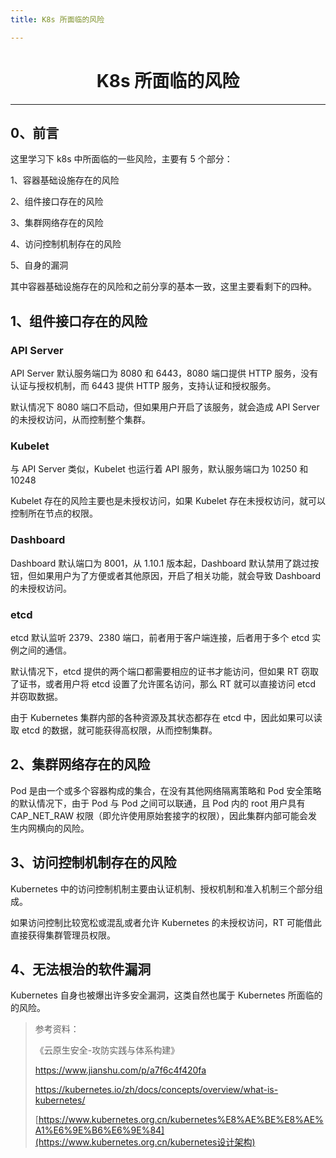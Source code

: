 ```yaml
---
title: K8s 所面临的风险

---
```


<center><h1>K8s 所面临的风险</h1></center>

---

## 0、前言

这里学习下 k8s 中所面临的一些风险，主要有 5 个部分：

1、容器基础设施存在的风险

2、组件接口存在的风险

3、集群网络存在的风险

4、访问控制机制存在的风险

5、自身的漏洞



其中容器基础设施存在的风险和之前分享的基本一致，这里主要看剩下的四种。

## 1、组件接口存在的风险

### API Server

API Server 默认服务端口为 8080 和 6443，8080 端口提供 HTTP 服务，没有认证与授权机制，而 6443 提供 HTTP 服务，支持认证和授权服务。

默认情况下 8080 端口不启动，但如果用户开启了该服务，就会造成 API Server 的未授权访问，从而控制整个集群。

### Kubelet

与 API Server 类似，Kubelet 也运行着 API 服务，默认服务端口为 10250 和 10248

Kubelet 存在的风险主要也是未授权访问，如果 Kubelet 存在未授权访问，就可以控制所在节点的权限。

### Dashboard

Dashboard 默认端口为  8001，从 1.10.1 版本起，Dashboard 默认禁用了跳过按钮，但如果用户为了方便或者其他原因，开启了相关功能，就会导致 Dashboard 的未授权访问。

### etcd

etcd 默认监听 2379、2380 端口，前者用于客户端连接，后者用于多个 etcd 实例之间的通信。

默认情况下，etcd 提供的两个端口都需要相应的证书才能访问，但如果 RT 窃取了证书，或者用户将 etcd 设置了允许匿名访问，那么 RT 就可以直接访问 etcd 并窃取数据。

由于 Kubernetes 集群内部的各种资源及其状态都存在 etcd 中，因此如果可以读取 etcd 的数据，就可能获得高权限，从而控制集群。

## 2、集群网络存在的风险

Pod 是由一个或多个容器构成的集合，在没有其他网络隔离策略和 Pod 安全策略的默认情况下，由于 Pod 与 Pod 之间可以联通，且 Pod 内的 root 用户具有 CAP_NET_RAW 权限（即允许使用原始套接字的权限），因此集群内部可能会发生内网横向的风险。

## 3、访问控制机制存在的风险

Kubernetes 中的访问控制机制主要由认证机制、授权机制和准入机制三个部分组成。

如果访问控制比较宽松或混乱或者允许 Kubernetes 的未授权访问，RT 可能借此直接获得集群管理员权限。

## 4、无法根治的软件漏洞

Kubernetes 自身也被爆出许多安全漏洞，这类自然也属于 Kubernetes 所面临的的风险。



> 参考资料：
>
> 《云原生安全-攻防实践与体系构建》
>
> https://www.jianshu.com/p/a7f6c4f420fa
>
> https://kubernetes.io/zh/docs/concepts/overview/what-is-kubernetes/
>
> [https://www.kubernetes.org.cn/kubernetes%E8%AE%BE%E8%AE%A1%E6%9E%B6%E6%9E%84](https://www.kubernetes.org.cn/kubernetes设计架构)



<Vssue />

<script>
export default {
    mounted () {
      this.$page.lastUpdated = "2022年4月15日"
    }
  }
</script>
